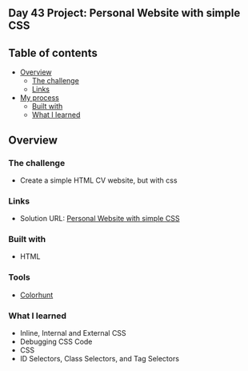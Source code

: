 ## Day 43 Project: Personal Website with simple CSS

## Table of contents

- [Overview](#overview)
  - [The challenge](#the-challenge)
  - [Links](#links)
- [My process](#my-process)
  - [Built with](#built-with)
  - [What I learned](#what-i-learned)

## Overview

### The challenge

- Create a simple HTML CV website, but with css

### Links

- Solution URL: [Personal Website with simple CSS](https://github.com/Mikerniker/100_Days_of_Python/tree/main/Day43)

### Built with

- HTML

### Tools
 
 - [Colorhunt](https://colorhunt.co/)

### What I learned
- Inline, Internal and External CSS
- Debugging CSS Code
- CSS
- ID Selectors, Class Selectors, and Tag Selectors
